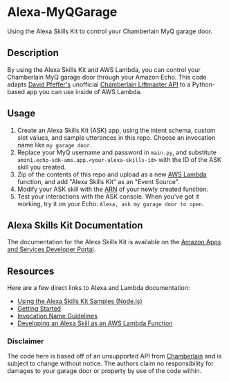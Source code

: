 # Alexa-MyQGarage
Using the Alexa Skills Kit to control your Chamberlain MyQ garage door.

## Description
By using the Alexa Skills Kit and AWS Lambda, you can control your Chamberlain MyQ garage door through your Amazon Echo.
This code adapts [David Pfeffer's](https://github.com/pfeffed) unofficial [Chamberlain Liftmaster API](http://docs.unofficialliftmastermyq.apiary.io/) to a Python-based app you can use inside of AWS Lambda.

## Usage
1. Create an Alexa Skills Kit (ASK) app, using the intent schema, custom slot values, and sample utterances in this repo. Choose an invocation name like `my garage door`.
2. Replace your MyQ username and password in `main.py`, and substitute `amzn1.echo-sdk-ams.app.<your-alexa-skills-id>` with the ID of the ASK skill you created.
3. Zip of the contents of this repo and upload as a new [AWS Lambda](https://console.aws.amazon.com/lambda/home) function, and add "Alexa Skills Kit" as an "Event Source".
4. Modify your ASK skill with the [ARN](http://docs.aws.amazon.com/general/latest/gr/aws-arns-and-namespaces.html) of your newly created function.
5. Test your interactions with the ASK console. When you've got it working, try it on your Echo: `Alexa, ask my garage door to open`.

## Alexa Skills Kit Documentation
The documentation for the Alexa Skills Kit is available on the [Amazon Apps and Services Developer Portal](https://developer.amazon.com/appsandservices/solutions/alexa/alexa-skills-kit/).

## Resources
Here are a few direct links to Alexa and Lambda documentation:

- [Using the Alexa Skills Kit Samples (Node.js)](https://github.com/amzn/alexa-skills-kit-js)
- [Getting Started](https://developer.amazon.com/appsandservices/solutions/alexa/alexa-skills-kit/getting-started-guide)
- [Invocation Name Guidelines](https://developer.amazon.com/public/solutions/alexa/alexa-skills-kit/docs/choosing-the-invocation-name-for-an-alexa-skill)
- [Developing an Alexa Skill as an AWS Lambda Function](https://developer.amazon.com/appsandservices/solutions/alexa/alexa-skills-kit/docs/developing-an-alexa-skill-as-a-lambda-function)

### Disclaimer

The code here is based off of an unsupported API from [Chamberlain](http://www.chamberlain.com/) and is subject to change without notice. The authors claim no responsibility for damages to your garage door or property by use of the code within.
